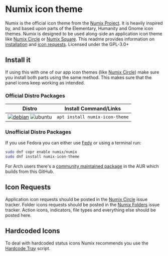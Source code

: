 # Numix icon theme

Numix is the official icon theme from the [Numix Project](http://numixproject.org). It is heavily inspired by, and based upon parts of the Elementary, Humanity and Gnome icon themes. Numix is designed to be used along-side an application icon theme like [Numix Circle](https://github.com/numixproject/numix-icon-theme-circle) or [Numix Square](https://github.com/numixproject/numix-icon-theme-square). This readme provides information on [installation](https://github.com/numixproject/numix-icon-theme#install-it) and [icon requests](https://github.com/numixproject/numix-icon-theme#icon-requests). Licensed under the GPL-3.0+

## Install it

If using this with one of our app icon themes (like [Numix Circle](https://github.com/numixproject/numix-icon-theme-circle)) make sure you install both parts using the same method. This makes sure that the panel icons keep working as intended.

### Official Distro Packages
|Distro|Install Command/Links|
|:----:|:----:|
|[![debian](https://www.debian.org/logos/openlogo-nd-25.jpg)](https://www.debian.org/)&nbsp;![ubuntu](https://dl.dropboxusercontent.com/u/60521097/ubuntu_orange_hex.png)|`apt install numix-icon-theme`|

### Unofficial Distro Packages

If you use Fedora you can either use [Fedy](http://folkswithhats.org/) or using a terminal run:

```bash
sudo dnf copr enable numix/numix
sudo dnf install numix-icon-theme
```

For Arch users there's a [community maintained package](https://aur.archlinux.org/packages/numix-icon-theme-git/) in the AUR which builds from this GitHub.

## Icon Requests
Application icon requests should be posted in the [Numix Circle](https://github.com/numixproject/numix-icon-theme-circle) issue tracker. Folder icons requests should be posted in the [Numix Folders](https://github.com/numixproject/numix-folders/issues) issue tracker. Action icons, indicators, file types and everything else should be posted here.

## Hardcoded Icons
To deal with hardcoded status icons Numix recommends you use the [Hardcode Tray](https://github.com/bil-elmoussaoui/Hardcode-Tray) script.
